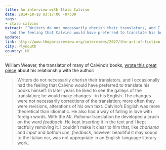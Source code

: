 ```yaml
---
title: An interview with Italo Calvino
date: 2014-10-18 03:17:00 -07:00
tags:
- italo calvino
extract: "“Writers do not necessarily cherish their translators, and I occasionally
  had the feeling that Calvino would have preferred to translate his books himself...”"
update: 
link: http://www.theparisreview.org/interviews/2027/the-art-of-fiction-no-130-italo-calvino
city: Plymouth
country: UK
---
```


William Weaver, the translator of many of Calvino’s books, [wrote this great piece](http://www.theparisreview.org/interviews/2027/the-art-of-fiction-no-130-italo-calvino) about his relationship with the author:

> Writers do not necessarily cherish their translators, and I occasionally had the feeling that Calvino would have preferred to translate his books himself. In later years he liked to see the galleys of the translation; he would make changes—in his English. The changes were not necessarily corrections of the translation; more often they were revisions, alterations of his own text. Calvino’s English was more theoretical than idiomatic. He also had a way of falling in love with foreign words. With the *Mr. Palomar* translation he developed a crush on the word *feedback*. He kept inserting it in the text and I kept tactfully removing it. I couldn’t make it clear to him that, like *charisma* and *input* and *bottom line*, *feedback*, however beautiful it may sound to the Italian ear, was not appropriate in an English-language literary work.
